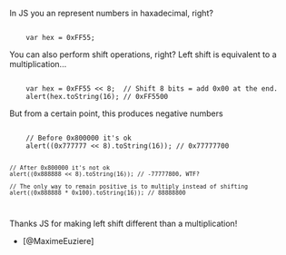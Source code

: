 In JS you an represent numbers in haxadecimal, right?

<code>
    var hex = 0xFF55;
</code>

You can also perform shift operations, right?
Left shift is equivalent to a multiplication...

<code>
    var hex = 0xFF55 << 8;  // Shift 8 bits = add 0x00 at the end.
    alert(hex.toString(16); // 0xFF5500
</code>

But from a certain point, this produces negative numbers

<code>
    // Before 0x800000 it's ok
    alert((0x777777 << 8).toString(16)); // 0x77777700
    
    // After 0x800000 it's not ok
    alert((0x888888 << 8).toString(16)); // -77777800, WTF?
    
    // The only way to remain positive is to multiply instead of shifting
    alert((0x888888 * 0x100).toString(16)); // 88888800
</code>

Thanks JS for making left shift different than a multiplication!

- [@MaximeEuziere]
